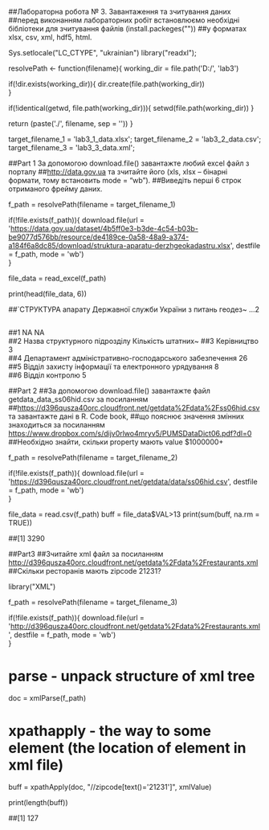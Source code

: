 ##Лабораторна робота № 3. Завантаження та зчитування даних
##перед виконанням лабораторних робіт встановлюємо необхідні бібліотеки для зчитування файлів (install.packeges(""))
##у форматах xlsx, csv, xml, hdf5, html.

Sys.setlocale("LC_CTYPE", "ukrainian")
library("readxl");

resolvePath <- function(filename){
  working_dir = file.path('D:/', 'lab3')
  
  if(!dir.exists(working_dir)){
    dir.create(file.path(working_dir))   
  }
  
  if(!identical(getwd, file.path(working_dir))){
    setwd(file.path(working_dir)) 
  }

  return (paste('./', filename, sep = ''))
}

target_filename_1 = 'lab3_1_data.xlsx';
target_filename_2 = 'lab3_2_data.csv';
target_filename_3 = 'lab3_3_data.xml';

##Part 1 За допомогою download.file() завантажте любий excel файл з порталу 
##http://data.gov.ua та зчитайте його (xls, xlsx – бінарні формати, тому встановить mode = “wb”). 
##Виведіть перші 6 строк отриманого фрейму даних.

f_path = resolvePath(filename = target_filename_1)

if(!file.exists(f_path)){
  download.file(url = 'https://data.gov.ua/dataset/4b5ff0e3-b3de-4c54-b03b-be9077d576bb/resource/de4189ce-0a58-48a9-a374-a184f6a8dc85/download/struktura-aparatu-derzhgeokadastru.xlsx', destfile = f_path, mode = 'wb')  
}

file_data = read_excel(f_path)

print(head(file_data, 6))

##`СТРУКТУРА апарату Державної служби України з питань геодез~ ...2              
##  <chr>                                                        <chr>             
##1 NA                                                           NA                
##2 Назва структурного підрозділу                                Кількість штатних~
##3 Керівництво                                                  3                 
##4 Департамент адміністративно-господарського забезпечення      26                
##5 Відділ захисту інформації  та електронного урядування        8                 
##6 Відділ контролю                                              5 

##Part 2 
##За допомогою download.file() завантажте файл getdata_data_ss06hid.csv за посиланням 
##https://d396qusza40orc.cloudfront.net/getdata%2Fdata%2Fss06hid.csv та завантажте дані в R. Code book, 
##що пояснює значення змінних знаходиться за посиланням https://www.dropbox.com/s/dijv0rlwo4mryv5/PUMSDataDict06.pdf?dl=0 
##Необхідно знайти, скільки property мають value $1000000+

f_path = resolvePath(filename = target_filename_2)

if(!file.exists(f_path)){
  download.file(url = 'https://d396qusza40orc.cloudfront.net/getdata/data/ss06hid.csv', destfile = f_path, mode = 'wb')  
}

file_data = read.csv(f_path)
buff = file_data$VAL>13
print(sum(buff, na.rm = TRUE))

##[1] 3290

##Part3
##Зчитайте xml файл за посиланням http://d396qusza40orc.cloudfront.net/getdata%2Fdata%2Frestaurants.xml 
##Скільки ресторанів мають zipcode 21231?

library("XML")

f_path = resolvePath(filename = target_filename_3)

if(!file.exists(f_path)){
  download.file(url = 'http://d396qusza40orc.cloudfront.net/getdata%2Fdata%2Frestaurants.xml', destfile = f_path, mode = 'wb')  
}
# parse - unpack structure of xml tree 
doc = xmlParse(f_path)
# xpathapply - the way to some element (the location of element in xml file)
buff = xpathApply(doc, "//zipcode[text()='21231']", xmlValue)

print(length(buff))

##[1] 127
